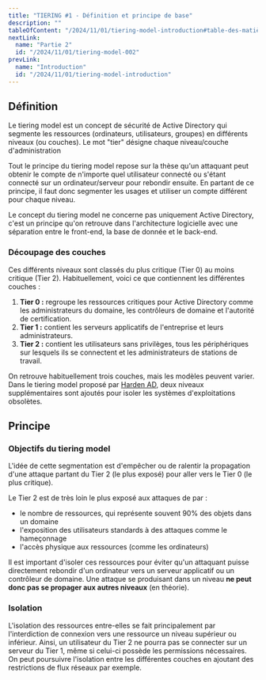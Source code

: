 ```yaml
---
title: "TIERING #1 - Définition et principe de base"
description: ""
tableOfContent: "/2024/11/01/tiering-model-introduction#table-des-matières"
nextLink:
  name: "Partie 2"
  id: "/2024/11/01/tiering-model-002"
prevLink:
  name: "Introduction"
  id: "/2024/11/01/tiering-model-introduction"
---
```


## Définition

Le tiering model est un concept de sécurité de Active Directory qui segmente les ressources (ordinateurs, utilisateurs, groupes) en différents niveaux (ou couches). Le mot "tier" désigne chaque niveau/couche d'administration

Tout le principe du tiering model repose sur la thèse qu'un attaquant peut obtenir le compte de n'importe quel utilisateur connecté ou s'étant connecté sur un ordinateur/serveur pour rebondir ensuite. En partant de ce principe, il faut donc segmenter les usages et utiliser un compte différent pour chaque niveau.

Le concept du tiering model ne concerne pas uniquement Active Directory, c'est un principe qu'on retrouve dans l'architecture logicielle avec une séparation entre le front-end, la base de donnée et le back-end.

### Découpage des couches

Ces différents niveaux sont classés du plus critique (Tier 0) au moins critique (Tier 2). Habituellement, voici ce que contiennent les différentes couches :

1. **Tier 0 :** regroupe les ressources critiques pour Active Directory comme les administrateurs du domaine, les contrôleurs de domaine et l'autorité de certification.
2. **Tier 1 :** contient les serveurs applicatifs de l'entreprise et leurs administrateurs.
3. **Tier 2 :** contient les utilisateurs sans privilèges, tous les périphériques sur lesquels ils se connectent et les administrateurs de stations de travail.

On retrouve habituellement trois couches, mais les modèles peuvent varier. Dans le tiering model proposé par [Harden AD](https://hardenad.net/), deux niveaux supplémentaires sont ajoutés pour isoler les systèmes d'exploitations obsolètes.

## Principe

### Objectifs du tiering model

L'idée de cette segmentation est d'empêcher ou de ralentir la propagation d'une attaque partant du Tier 2 (le plus exposé) pour aller vers le Tier 0 (le plus critique).

Le Tier 2 est de très loin le plus exposé aux attaques de par :

- le nombre de ressources, qui représente souvent 90% des objets dans un domaine
- l'exposition des utilisateurs standards à des attaques comme le hameçonnage
- l'accès physique aux ressources (comme les ordinateurs)

Il est important d'isoler ces ressources pour éviter qu'un attaquant puisse directement rebondir d'un ordinateur vers un serveur applicatif ou un contrôleur de domaine. Une attaque se produisant dans un niveau **ne peut donc pas se propager aux autres niveaux** (en théorie).

### Isolation

L'isolation des ressources entre-elles se fait principalement par l'interdiction de connexion vers une ressource un niveau supérieur ou inférieur. Ainsi, un utilisateur du Tier 2 ne pourra pas se connecter sur un serveur du Tier 1, même si celui-ci possède les permissions nécessaires. On peut poursuivre l'isolation entre les différentes couches en ajoutant des restrictions de flux réseaux par exemple.
